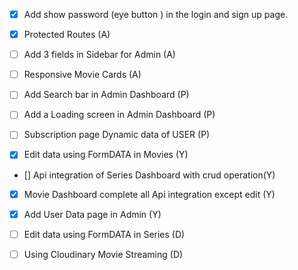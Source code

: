 - [x] Add show password (eye button ) in the login and sign up page.

- [x] Protected Routes (A)
- [ ] Add 3 fields in Sidebar for Admin (A)
- [ ] Responsive Movie Cards (A)

- [ ] Add Search bar in Admin Dashboard (P)
- [ ] Add a Loading screen in Admin Dashboard (P)
- [ ] Subscription page Dynamic data of USER (P)

- [x] Edit data using FormDATA in Movies (Y)
- [] Api integration of Series Dashboard with crud operation(Y)
- [x] Movie Dashboard complete all Api integration except edit (Y)
- [x] Add User Data page in Admin (Y)

- [ ] Edit data using FormDATA in Series (D)
- [ ] Using Cloudinary Movie Streaming (D)
